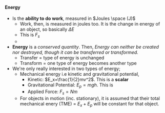 #### Energy
- Is the **ability to do work**, measured in $Joules \space (J)$
	- Work, then, is measured in joules too. It is the change in energy of an object, so basically $\Delta E$
	- This is $F_s$
	- 
- **Energy** is a *conserved quantity*. Then, *Energy can neither be created nor destroyed, though it can be transferred or transformed.*
	- Transfer = type of energy is unchanged
	- Transform = one type of energy becomes another type
- We're only really interested in two types of energy;
	- Mechanical energy i.e kinetic and gravitational potential, 
		- Kinetic: $E_x=\frac{1}{2}mv^2$. This is a **scalar**
		- Gravitational Potential: $E_p=mgh$. This is
		- Applied Force: $F_{s}=Nm$
	- For objects in motion (inc. stationary), it is assumed that their total mechanical enery (TME) = $E_{x}+E_{p}$ will be constant for that object.